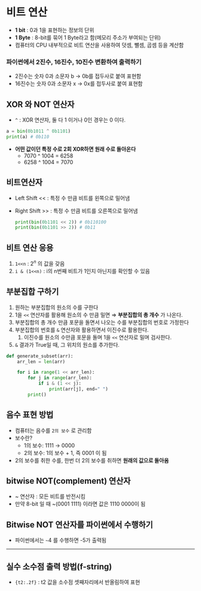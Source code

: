 # 비트 연산

- **1 bit** : 0과 1을 표현하는 정보의 단위
- **1 Byte** : 8-bit를 묶어 1 Byte라고 함(메모리 주소가 부여되는 단위)
- 컴퓨터의 CPU 내부적으로 비트 연산을 사용하여 덧셈, 뺄셈, 곱셈 등을 계산함

### 파이썬에서 2진수, 16진수, 10진수 변환하여 출력하기

- 2진수는 숫자 0과 소문자 b → 0b를 접두사로 붙여 표현함
- 16진수는 숫자 0과 소문자 x → 0x를 접두사로 붙여 표현함

## XOR 와 NOT 연산자

- `^` : XOR 연산자, 둘 다 1 이거나 0인 경우는 0 이다.

```python
a = bin(0b1011 ^ 0b1101)
print(a) # 0b110
```

- **어떤 값이던 특정 수로 2회 XOR하면 원래 수로 돌아온다**
    - 7070 ^ 1004 = 6258
    - 6258 ^ 1004 = 7070

## 비트연산자

- Left Shift << : 특정 수 만큼 비트를 왼쪽으로 밀어냄
- Right Shift >> : 특정 수 만큼 비트를 오른쪽으로 밀어냄
    
    ```python
    print(bin(0b1101 << 2)) # 0b110100
    print(bin(0b1101 >> 2)) # 0b11
    ```
    

## 비트 연산 응용

1. `1<<n` : $2^n$ 의 값을 갖음
2. `i & (1<<n)` : i의 n번째 비트가 1인지 아닌지를 확인할 수 있음

## 부분집합 구하기

1. 원하는 부분집합의 원소의 수를 구한다
2. 1을 `<<` 연산자를 활용해 원소의 수 만큼 밀면 ⇒ **부분집합의 총 개수** 가 나온다.
3. 부분집합의 총 개수 만큼 포문을 돌면서 나오는 수를 부분집합의 번호로 가정한다
4. 부분집합의 번호를 `&`  연산자와 활용하면서 이진수로 활용한다.
    1. 이진수를 원소의 수만큼 포문을 돌며 1을 `<<` 연산자로 밀며 검사한다.
5. `&`  결과가 True일 때, 그 위치의 원소를 추가한다.

```python
def generate_subset(arr):
    arr_len = len(arr)

    for i in range(1 << arr_len):
        for j in range(arr_len):
            if i & (1 << j):
                print(arr[j], end=" ")
        print()
```

## 음수 표현 방법

- 컴퓨터는 음수를 `2의 보수` 로 관리함
- 보수란?
    - 1의 보수: 1111 → 0000
    - 2의 보수: 1의 보수 + 1, 즉 0001 이 됨
- 2의 보수를 취한 수를, 한번 더 2의 보수를 취하면 **원래의 값으로 돌아옴**

## bitwise NOT(complement) 연산자

- ~ 연산자 : 모든 비트를 반전시킴
- 만약 8-bit 일 때 ~(0001 1111) 이라면 값은 1110 0000이 됨

## Bitwise NOT 연산자를 파이썬에서 수행하기

- 파이썬에서는 `~`4 를 수행하면 -5가 출력됨

---

## 실수 소수점 출력 방법(f-string)

- `{t2:.2f}` : t2 값을 소수점 셋째자리에서 반올림하여 표현